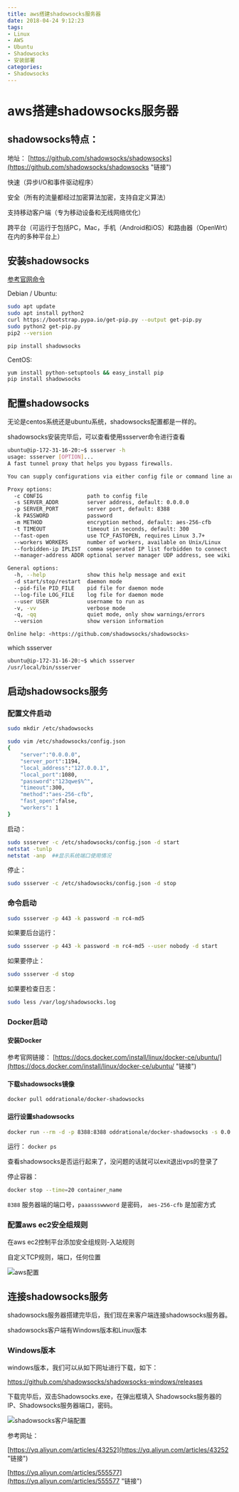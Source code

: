 ```yaml
---
title: aws搭建shadowsocks服务器
date: 2018-04-24 9:12:23
tags:
- Linux
- AWS
- Ubuntu
- Shadowsocks
- 安装部署
categories:
- Shadowsocks
---
```

# aws搭建shadowsocks服务器

## shadowsocks特点：

地址：
[https://github.com/shadowsocks/shadowsocks](https://github.com/shadowsocks/shadowsocks "链接")

快速（异步I/O和事件驱动程序）

安全（所有的流量都经过加密算法加密，支持自定义算法）

支持移动客户端（专为移动设备和无线网络优化）

跨平台（可运行于包括PC，Mac，手机（Android和iOS）和路由器（OpenWrt）在内的多种平台上）

## 安装shadowsocks

[参考官网命令](https://github.com/shadowsocks/shadowsocks/wiki/Shadowsocks-%E4%BD%BF%E7%94%A8%E8%AF%B4%E6%98%8E "链接")

Debian / Ubuntu:

```sh
sudo apt update 
sudo apt install python2
curl https://bootstrap.pypa.io/get-pip.py --output get-pip.py
sudo python2 get-pip.py
pip2 --version

pip install shadowsocks
```

CentOS:

```sh
yum install python-setuptools && easy_install pip
pip install shadowsocks
```

## 配置shadowsocks

无论是centos系统还是ubuntu系统，shadowsocks配置都是一样的。

shadowsocks安装完毕后，可以查看使用ssserver命令进行查看

```sh
ubuntu@ip-172-31-16-20:~$ ssserver -h
usage: ssserver [OPTION]...
A fast tunnel proxy that helps you bypass firewalls.

You can supply configurations via either config file or command line arguments.

Proxy options:
  -c CONFIG              path to config file
  -s SERVER_ADDR         server address, default: 0.0.0.0
  -p SERVER_PORT         server port, default: 8388
  -k PASSWORD            password
  -m METHOD              encryption method, default: aes-256-cfb
  -t TIMEOUT             timeout in seconds, default: 300
  --fast-open            use TCP_FASTOPEN, requires Linux 3.7+
  --workers WORKERS      number of workers, available on Unix/Linux
  --forbidden-ip IPLIST  comma seperated IP list forbidden to connect
  --manager-address ADDR optional server manager UDP address, see wiki

General options:
  -h, --help             show this help message and exit
  -d start/stop/restart  daemon mode
  --pid-file PID_FILE    pid file for daemon mode
  --log-file LOG_FILE    log file for daemon mode
  --user USER            username to run as
  -v, -vv                verbose mode
  -q, -qq                quiet mode, only show warnings/errors
  --version              show version information

Online help: <https://github.com/shadowsocks/shadowsocks>
```

which ssserver

```sh
ubuntu@ip-172-31-16-20:~$ which ssserver
/usr/local/bin/ssserver
```

## 启动shadowsocks服务

### 配置文件启动

````sh
sudo mkdir /etc/shadowsocks

sudo vim /etc/shadowsocks/config.json
{
	"server":"0.0.0.0",
	"server_port":1194,
	"local_address":"127.0.0.1",
	"local_port":1080,
	"password":"123qwe$%^",
	"timeout":300,
	"method":"aes-256-cfb",
	"fast_open":false,
	"workers": 1
}
````

启动：

```sh
sudo ssserver -c /etc/shadowsocks/config.json -d start
netstat -tunlp
netstat -anp  ##显示系统端口使用情况
```

停止：

```sh
sudo ssserver -c /etc/shadowsocks/config.json -d stop
```

### 命令启动

 ```sh
sudo ssserver -p 443 -k password -m rc4-md5
 ```

 如果要后台运行：

```sh
sudo ssserver -p 443 -k password -m rc4-md5 --user nobody -d start
```

如果要停止：

```sh
sudo ssserver -d stop
```

如果要检查日志：

```sh
sudo less /var/log/shadowsocks.log
```

### Docker启动

#### 安装Docker

参考官网链接：
[https://docs.docker.com/install/linux/docker-ce/ubuntu/](https://docs.docker.com/install/linux/docker-ce/ubuntu/ "链接") 

#### 下载shadowsocks镜像

```sh
docker pull oddrationale/docker-shadowsocks
```

#### 运行设置shadowsocks

```sh
docker run --rm -d -p 8388:8388 oddrationale/docker-shadowsocks -s 0.0.0.0 -p 8388 -k 'paaassswwword' -m aes-256-cfb
```

运行： `docker ps`

查看shadowsocks是否运行起来了，没问题的话就可以exit退出vps的登录了

停止容器：

```sh
docker stop --time=20 container_name
```

`8388` 服务器端的端口号，`paaassswwword` 是密码， `aes-256-cfb` 是加密方式

### 配置aws ec2安全组规则

在aws ec2控制平台添加安全组规则-入站规则

自定义TCP规则，端口，任何位置

![aws配置](/img/aws入站规则.png)

## 连接shadowsocks服务

shadowsocks服务器搭建完毕后，我们现在来客户端连接shadowsocks服务器。

shadowsocks客户端有Windows版本和Linux版本

### Windows版本

windows版本，我们可以从如下网址进行下载，如下：

https://github.com/shadowsocks/shadowsocks-windows/releases

下载完毕后，双击Shadowsocks.exe，在弹出框填入
Shadowsocks服务器的IP、Shadowsocks服务器端口，密码。

![shadowsocks客户端配置](/img/shadowsocks客户端配置.png)

参考网址：

[https://yq.aliyun.com/articles/43252](https://yq.aliyun.com/articles/43252 "链接") 

[https://yq.aliyun.com/articles/555577](https://yq.aliyun.com/articles/555577 "链接") 

